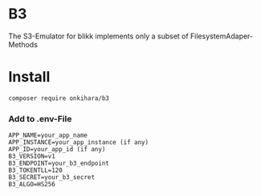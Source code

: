 # B3

The S3-Emulator for blikk implements only a subset of FilesystemAdaper-Methods

# Install

```bash
composer require onkihara/b3
```

### Add to .env-File

```
APP_NAME=your_app_name
APP_INSTANCE=your_app_instance (if any)
APP_ID=your_app_id (if any)
B3_VERSION=v1
B3_ENDPOINT=your_b3_endpoint
B3_TOKENTLL=120
B3_SECRET=your_b3_secret
B3_ALGO=HS256
```


